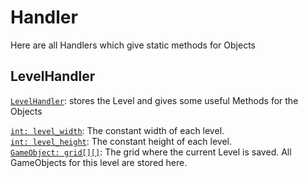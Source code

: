 <h1>Handler</h1>
Here are all Handlers which give static methods for Objects
<h2>LevelHandler</h2>

[<code>LevelHandler</code>](LevelHandler.java): stores the Level and gives some useful Methods for the Objects

[<code>int: level_width</code>](LevelHandler.java#L8): The constant width of each level.<br>
[<code>int: level_height</code>](LevelHandler.java#L9): The constant height of each level.<br>
[<code>GameObject: grid[][]</code>](LevelHandler.java#L10): The grid where the current Level is saved. All GameObjects for this level are stored here.<br>
